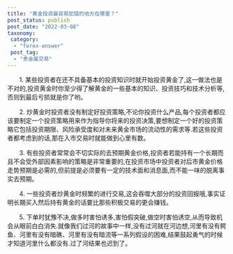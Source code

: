 ```yaml
---
title: "黄金投资最容易犯错的地方在哪里？"
post_status: publish
post_date: "2022-03-08"
taxonomy:
 category: 
  - "forex-answer"
 post_tag: 
  - "贵金属交易"
---
```


       1. 某些投资者在还不具备基本的投资知识时就开始投资黄金了,这一做法也是不对的,投资黄金时你至少得了解黄金的一些基本的知识、投资技巧和技术分析等,否则到最后亏损就是你了哟。  

       2. 炒黄金时投资者没有制定好投资策略,不论你投资什么产品,每个投资者都应该要制定一个投资策略用来作为指导你将来的投资决策,要想制定一个好的投资策略它包括投资期限、风险承受度和对未来黄金市场的流动性的需求等.若这些投资者都考虑到的话,那在入市交易时就能做到心里有数。  

       3. 有些投资者常常会不切实际的去预期黄金价格,投资者若能持有一个长期而且不会受外部因素影响的策略是非常重要的,在投资市场中投资者对后市黄金价格走势预期是必需的,但前提是必须要有一定的技术面和消息面,而不能一味的脱离事实去预期。  

       4. 一些投资者炒黄金时频繁的进行交易,这会吞噬大部分的投资回报哦,事实证明长期买入然后持有黄金的话要比那些积极交易的更会赚钱。  

       5. 下单时犹豫不决,做多时害怕诱多,害怕假突破,做空时害怕诱空,从而导致机会从眼前白白消失.就像我们过河的故事中一样,没有过河就在河边想,河里有没有鳄鱼、河里有没有暗礁、河里有没有暗流等一系列假设的困难,结果鼓起勇气的时候才知道河里什么都没有.过了河结果也迟到了。
